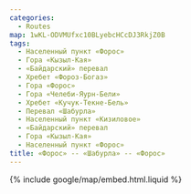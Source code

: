 ```yaml
---
categories:
  - Routes
map: 1wKL-ODVMUfxc10BLyebcHCcDJ3RkjZ0B
tags:
  - Населенный пункт «Форос»
  - Гора «Кызыл-Кая»
  - «Байдарский» перевал
  - Хребет «Фороз-Богаз»
  - Гора «Форос»
  - Гора «Челеби-Яурн-Бели»
  - Хребет «Кучук-Текне-Бель»
  - Перевал «Шабурла»
  - Населенный пункт «Кизиловое»
  - «Байдарский» перевал
  - Гора «Кызыл-Кая»
  - Населенный пункт «Форос»
title: «Форос» -- «Шабурла» -- «Форос»
---
```


{% include google/map/embed.html.liquid %}
